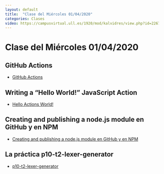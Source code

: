 ```yaml
---
layout: default
title:  "Clase del Miércoles 01/04/2020"
categories: Clases
video: https://campusvirtual.ull.es/1920/mod/kalvidres/view.php?id=226757
---
```


# Clase del Miércoles 01/04/2020

## GitHub Actions

* [GitHub Actions]({{site.baseurl}}/tema1-introduccion-a-javascript/github-actions)

## Writing a “Hello World!” JavaScript Action

* [Hello Actions World!]({{site.baseurl}}/tema1-introduccion-a-javascript/creating-javascript-action)

## Creating and publishing a node.js module en GitHub y en NPM

* [Creating and publishing a node.js module en GitHub y en NPM]({{site.baseurl}}/tema1-introduccion-a-javascript/creating-and-publishing-npm-module)

## La práctica p10-t2-lexer-generator

* [p10-t2-lexer-generator]({{site.baseurl}}/tema2-expresiones-regulares-y-analisis-lexico/practicas/p10-t2-lexer-generator/)

